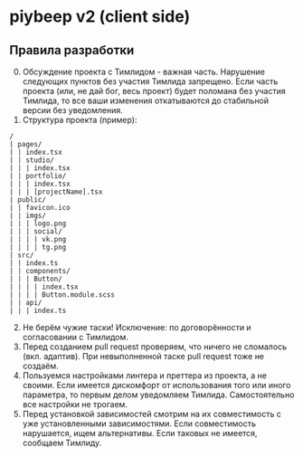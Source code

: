 # piybeep v2 (client side)

## Правила разработки
0. Обсуждение проекта с Тимлидом - важная часть. Нарушение следующих пунктов без участия Тимлида запрещено. Если часть проекта (или, не дай бог, весь проект) будет поломана без участия Тимлида, то все ваши изменения откатываются до стабильной версии без уведомления.
1. Структура проекта (пример):  
```
/
| pages/
| | index.tsx
| | studio/
| | | index.tsx
| | portfolio/
| | | index.tsx
| | | [projectName].tsx
| public/
| | favicon.ico
| | imgs/
| | | logo.png
| | | social/
| | | | vk.png
| | | | tg.png
| src/
| | index.ts
| | components/
| | | Button/
| | | | index.tsx
| | | | Button.module.scss
| | api/
| | | index.ts
```
2. Не берём чужие таски! Исключение: по договорённости и согласовании с Тимлидом.
3. Перед созданием pull request проверяем, что ничего не сломалось (вкл. адаптив). При невыполненной таске pull request тоже не создаём.
4. Пользуемся настройками линтера и преттера из проекта, а не своими. Если имеется дискомфорт от использования того или иного параметра, то первым делом уведомляем Тимлида. Самостоятельно все настройки не трогаем.
5. Перед установкой зависимостей смотрим на их совместимость с уже установленными зависимостями. Если совместимость нарушается, ищем альтернативы. Если таковых не имеется, сообщаем Тимлиду.
